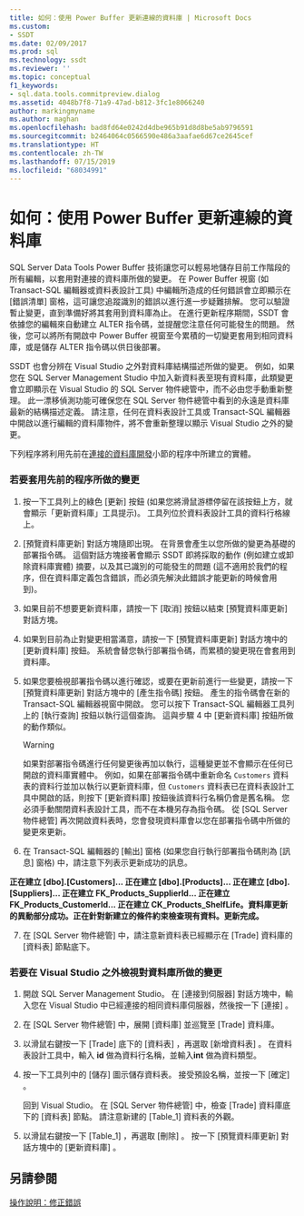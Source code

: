 ```yaml
---
title: 如何：使用 Power Buffer 更新連線的資料庫 | Microsoft Docs
ms.custom:
- SSDT
ms.date: 02/09/2017
ms.prod: sql
ms.technology: ssdt
ms.reviewer: ''
ms.topic: conceptual
f1_keywords:
- sql.data.tools.commitpreview.dialog
ms.assetid: 4048b7f8-71a9-47ad-b812-3fc1e8066240
author: markingmyname
ms.author: maghan
ms.openlocfilehash: bad8fd64e0242d4dbe965b91d8d8be5ab9796591
ms.sourcegitcommit: b2464064c0566590e486a3aafae6d67ce2645cef
ms.translationtype: HT
ms.contentlocale: zh-TW
ms.lasthandoff: 07/15/2019
ms.locfileid: "68034991"
---
```

# <a name="how-to-update-a-connected-database-with-power-buffer"></a>如何：使用 Power Buffer 更新連線的資料庫
SQL Server Data Tools Power Buffer 技術讓您可以輕易地儲存目前工作階段的所有編輯，以套用對連接的資料庫所做的變更。 在 Power Buffer 視窗 (如 Transact\-SQL 編輯器或資料表設計工具) 中編輯所造成的任何錯誤會立即顯示在 [錯誤清單]  窗格，這可讓您追蹤識別的錯誤以進行進一步疑難排解。 您可以驗證暫止變更，直到準備好將其套用到資料庫為止。 在進行更新程序期間，SSDT 會依據您的編輯來自動建立 ALTER 指令碼，並提醒您注意任何可能發生的問題。 然後，您可以將所有開啟中 Power Buffer 視窗至今累積的一切變更套用到相同資料庫，或是儲存 ALTER 指令碼以供日後部署。  
  
SSDT 也會分辨在 Visual Studio 之外對資料庫結構描述所做的變更。 例如，如果您在 SQL Server Management Studio 中加入新資料表至現有資料庫，此類變更會立即顯示在 Visual Studio 的 SQL Server 物件總管中，而不必由您手動重新整理。 此一漂移偵測功能可確保您在 SQL Server 物件總管中看到的永遠是資料庫最新的結構描述定義。 請注意，任何在資料表設計工具或 Transact\-SQL 編輯器中開啟以進行編輯的資料庫物件，將不會重新整理以顯示 Visual Studio 之外的變更。  
  
下列程序將利用先前在[連接的資料庫開發](../ssdt/connected-database-development.md)小節的程序中所建立的實體。  
  
### <a name="to-apply-the-changes-made-in-the-previous-procedures"></a>若要套用先前的程序所做的變更  
  
1.  按一下工具列上的綠色 [更新]  按鈕 (如果您將滑鼠游標停留在該按鈕上方，就會顯示「更新資料庫」工具提示)。 工具列位於資料表設計工具的資料行格線上。  
  
2.  [預覽資料庫更新]  對話方塊隨即出現。 在背景會產生以您所做的變更為基礎的部署指令碼。 這個對話方塊接著會顯示 SSDT 即將採取的動作 (例如建立或卸除資料庫實體) 摘要，以及其已識別的可能發生的問題 (這不適用於我們的程序，但在資料庫定義包含錯誤，而必須先解決此錯誤才能更新的時候會用到)。  
  
3.  如果目前不想要更新資料庫，請按一下 [取消]  按鈕以結束 [預覽資料庫更新]  對話方塊。  
  
4.  如果到目前為止對變更相當滿意，請按一下 [預覽資料庫更新]  對話方塊中的 [更新資料庫]  按鈕。 系統會替您執行部署指令碼，而累積的變更現在會套用到資料庫。  
  
5.  如果您要檢視部署指令碼以進行確認，或要在更新前進行一些變更，請按一下 [預覽資料庫更新]  對話方塊中的 [產生指令碼]  按鈕。 產生的指令碼會在新的 Transact\-SQL 編輯器視窗中開啟。 您可以按下 Transact\-SQL 編輯器工具列上的 [執行查詢]  按鈕以執行這個查詢。 這與步驟 4 中 [更新資料庫]  按鈕所做的動作類似。  
  
    > [!WARNING]  
    > 如果對部署指令碼進行任何變更後再加以執行，這種變更並不會顯示在任何已開啟的資料庫實體中。 例如，如果在部署指令碼中重新命名 `Customers` 資料表的資料行並加以執行以更新資料庫，但 `Customers` 資料表已在資料表設計工具中開啟的話，則按下 [更新資料庫]  按鈕後該資料行名稱仍會是舊名稱。 您必須手動關閉資料表設計工具，而不在本機另存為指令碼。 從 [SQL Server 物件總管]  再次開啟資料表時，您會發現資料庫會以您在部署指令碼中所做的變更來更新。  
  
6.  在 Transact\-SQL 編輯器的 [輸出]  窗格 (如果您自行執行部署指令碼則為 [訊息]  窗格) 中，請注意下列表示更新成功的訊息。  
  
**正在建立 [dbo].[Customers]... 正在建立 [dbo].[Products]... 正在建立 [dbo].[Suppliers]... 正在建立 FK_Products_SupplierId... 正在建立 FK_Products_CustomerId... 正在建立 CK_Products_ShelfLife。資料庫更新的異動部分成功。正在針對新建立的條件約束檢查現有資料。更新完成。**  
  
7.  在 [SQL Server 物件總管]  中，請注意新資料表已經顯示在 [Trade]  資料庫的 [資料表]  節點底下。  
  
### <a name="to-view-changes-made-to-a-database-outside-visual-studio"></a>若要在 Visual Studio 之外檢視對資料庫所做的變更  
  
1.  開啟 SQL Server Management Studio。 在 [連接到伺服器]  對話方塊中，輸入您在 Visual Studio 中已經連接的相同資料庫伺服器，然後按一下 [連接]  。  
  
2.  在 [SQL Server 物件總管]  中，展開 [資料庫]  並巡覽至 [Trade]  資料庫。  
  
3.  以滑鼠右鍵按一下 [Trade]  底下的 [資料表]  ，再選取 [新增資料表]  。 在資料表設計工具中，輸入 **id** 做為資料行名稱，並輸入**int** 做為資料類型。  
  
4.  按一下工具列中的 [儲存]  圖示儲存資料表。 接受預設名稱，並按一下 [確定]  。  
  
    回到 Visual Studio。 在 [SQL Server 物件總管]  中，檢查 [Trade]  資料庫底下的 [資料表]  節點。 請注意新建的 [Table_1]  資料表的外觀。  
  
5.  以滑鼠右鍵按一下 [Table_1]  ，再選取 [刪除]  。 按一下 [預覽資料庫更新]  對話方塊中的 [更新資料庫]  。  
  
## <a name="see-also"></a>另請參閱  
[操作說明：修正錯誤](../ssdt/how-to-fix-errors.md)  
  
